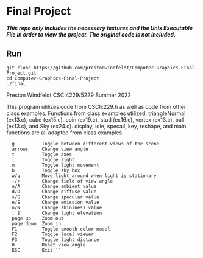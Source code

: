 # Final Project

***This repo only includes the necessary textures and the Unix Executable File in order to view the project. The original code is not included.***
## Run
```
git clone https://github.com/prestonwindfeldt/Computer-Graphics-Final-Project.git
cd Computer-Graphics-Final-Project
./final
```

Preston Windfeldt
CSCI4229/5229 Summer 2022

This program utilizes code from CSCIx229.h as well as code from other class examples. 
Functions from class examples utilized:
triangleNormal (ex13.c), cube (ex15.c), coin (ex19.c), stud (ex16.c),
vertex (ex13.c), ball (ex13.c), and Sky (ex24.c).
display, idle, specail, key, reshape, and main functions are all adapted from class examples.

```Key bindings
  g          Toggle between different views of the scene
  arrows     Change view angle
  t          Toggle axes
  l          Toggle light
  m          Toggle light movement
  b          Toggle sky box
  w/q        Move light around when light is stationary
  -/+        Change field of view angle
  a/A        Change ambient value
  d/D        Change diffuse value
  s/S        Change specular value
  e/E        Change emission value
  n/N        Change shininess value
  [ ]        Change light elevation
  page up    Zoom out
  page down  Zoom in
  F1         Toggle smooth color model
  F2         Toggle local viewer
  F3         Toggle light distance
  0          Reset view angle
  ESC        Exit```

